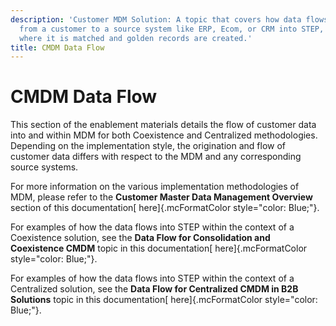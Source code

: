 ```yaml
---
description: 'Customer MDM Solution: A topic that covers how data flows
  from a customer to a source system like ERP, Ecom, or CRM into STEP,
  where it is matched and golden records are created.'
title: CMDM Data Flow
---
```


CMDM Data Flow
==============

This section of the enablement materials details the flow of customer
data into and within MDM for both Coexistence and Centralized
methodologies. Depending on the implementation style, the origination
and flow of customer data differs with respect to the MDM and any
corresponding source systems.

For more information on the various implementation methodologies of MDM,
please refer to the **Customer Master Data Management Overview** section
of this documentation[ here]{.mcFormatColor style="color: Blue;"}.

For examples of how the data flows into STEP within the context of a
Coexistence solution, see the **Data Flow for Consolidation and
Coexistence CMDM** topic in this documentation[ here]{.mcFormatColor
style="color: Blue;"}.

For examples of how the data flows into STEP within the context of a
Centralized solution, see the **Data Flow for Centralized CMDM in B2B
Solutions** topic in this documentation[ here]{.mcFormatColor
style="color: Blue;"}.
